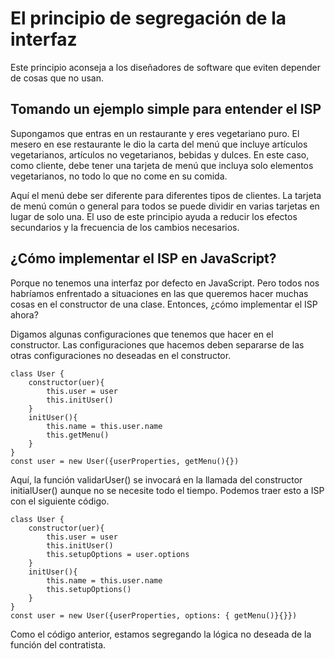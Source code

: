 # El principio de segregación de la interfaz

Este principio aconseja a los diseñadores de software que eviten depender de cosas que no usan.

## Tomando un ejemplo simple para entender el ISP

Supongamos que entras en un restaurante y eres vegetariano puro. El mesero en ese restaurante le dio la carta del menú que incluye artículos vegetarianos, artículos no vegetarianos, bebidas y dulces. En este caso, como cliente, debe tener una tarjeta de menú que incluya solo elementos vegetarianos, no todo lo que no come en su comida.

Aquí el menú debe ser diferente para diferentes tipos de clientes. La tarjeta de menú común o general para todos se puede dividir en varias tarjetas en lugar de solo una. El uso de este principio ayuda a reducir los efectos secundarios y la frecuencia de los cambios necesarios.

## ¿Cómo implementar el ISP en JavaScript?

Porque no tenemos una interfaz por defecto en JavaScript. Pero todos nos habríamos enfrentado a situaciones en las que queremos hacer muchas cosas en el constructor de una clase. Entonces, ¿cómo implementar el ISP ahora?

Digamos algunas configuraciones que tenemos que hacer en el constructor. Las configuraciones que hacemos deben separarse de las otras configuraciones no deseadas en el constructor.

```tsx
class User {
	constructor(uer){
		this.user = user
		this.initUser()
	}
	initUser(){
		this.name = this.user.name
		this.getMenu()
	}
}
const user = new User({userProperties, getMenu(){})
```

Aquí, la función validarUser() se invocará en la llamada del constructor initialUser() aunque no se necesite todo el tiempo. Podemos traer esto a ISP con el siguiente código.

```tsx
class User {
	constructor(uer){
		this.user = user
		this.initUser()
		this.setupOptions = user.options
	}
	initUser(){
		this.name = this.user.name
		this.setupOptions()
	}
}
const user = new User({userProperties, options: { getMenu()}{}})
```

Como el código anterior, estamos segregando la lógica no deseada de la función del contratista.
